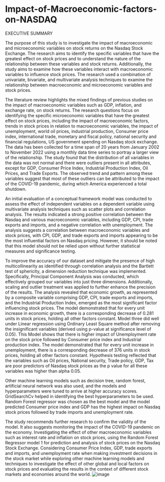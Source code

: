 # Impact-of-Macroeconomic-factors-on-NASDAQ
EXECUTIVE SUMMARY

The purpose of this study is to investigate the impact of macroeconomic and microeconomic variables on stock returns on the Nasdaq Stock Exchange. The research aims to identify the specific variables that have the greatest effect on stock prices and to understand the nature of the relationship between these variables and stock returns. Additionally, the study aims to examine how these variables interact with macroeconomic variables to influence stock prices. The research used a combination of univariate, bivariate, and multivariate analysis techniques to examine the relationship between macroeconomic and microeconomic variables and stock prices.

The literature review highlights the mixed findings of previous studies on the impact of macroeconomic variables such as GDP, inflation, and exchange rate, on stock returns. The research questions focus on identifying the specific microeconomic variables that have the greatest effect on stock prices, including the impact of macroeconomic factors, trends in stock prices in relation to macroeconomic variables, the impact of unemployment, world oil prices, industrial production, Consumer price index, international trade, monetary and fiscal policy, national security and financial regulations, US government spending on Nasdaq stock exchange. The data has been collected for a time span of 20 years from January 2002 to November 2022 using a monthly data time series to portray a larger view of the relationship.
The study found that the distribution of all variables in the data was not normal and there were outliers present in all attributes, except for GDP, Consumer Price Index, Industrial Production Index, Oil Prices, and Trade Exports. The observed trend and pattern among these variables suggest that most of these outliers can be attributed to the impact of the COVID-19 pandemic, during which America experienced a total shutdown.

An initial evaluation of a conceptual framework model was conducted to assess the effect of independent variables on a dependent variable using multivariate analysis techniques such as scatter plots and correlation analysis. The results indicated a strong positive correlation between the Nasdaq and various macroeconomic variables, including GDP, CPI, trade exports and imports, and a negative correlation with unemployment. The analysis suggests a correlation between macroeconomic variables and stock prices, with CPI, GDP, and trade exports and imports appearing to be the most influential factors on Nasdaq pricing. However, it should be noted that this model should not be relied upon without further statistical measures and significance testing.

To improve the accuracy of our dataset and mitigate the presence of high multicollinearity as identified through correlation analysis and the Bartlett test of sphericity, a dimension reduction technique was implemented. Specifically, Principal Component Analysis was conducted, which effectively grouped our variables into just three dimensions. Additionally, scaling and outlier treatment was applied to further enhance the precision of the results. The analysis revealed that economic growth, as represented by a composite variable comprising GDP, CPI, trade exports and imports, and the Industrial Production Index, emerged as the most significant factor influencing stock prices. The model demonstrated that for every unit increase in economic growth, there is a corresponding decrease of 0.281 units in stock prices, holding all other factors constant.
Model three did well under Linear regression using Ordinary Least Square method after removing the insignificant variables (derived using p-value at significance level of 0.05). This Model shows that there is higher impact of Unemployment rate on the stock price followed by Consumer price index and Industrial production index. The model demonstrated that for every unit increase in unemployment, there is a corresponding decrease of 376 units in stock prices, holding all other factors constant.
Hypothesis testing reflected that the variables such as Oil prices, National security, Trade policy, GDP, Tax are poor predictors of Nasdaq stock prices as the p value for all these variables was higher than alpha 0.05.

Other machine learning models such as decision tree, random forest, artificial neural network was also used, and the models and hyperparameters were tuned to arrive at higher accuracy scores. GridSearchCv helped in identifying the best hyperparameters to be used. Random Forest regressor was chosen as the best model and the model predicted Consumer price index and GDP has the highest impact on Nasdaq stock prices followed by trade imports and unemployment rate.

The study recommends further research to confirm the validity of the model. It also suggests monitoring the impact of the COVID-19 pandemic on the economy. Investigating the effect of other macroeconomic variables such as interest rate and inflation on stock prices, using the Random Forest Regressor model 1 for prediction and analysis of stock prices on the Nasdaq Stock Exchange. Considering Consumer Price Index, GDP, trade exports and imports, and unemployment rate when making investment decisions in the stock market while exploring other machine learning models and techniques to investigate the effect of other global and local factors on stock prices and evaluating the results in the context of different stock markets and economies around the world.
![image](https://github.com/cijithjose/Impact-of-Macroeconomic-factors-on-NASDAQ/assets/98333115/236145e7-9a77-46e9-ae1f-78c660700c12)
